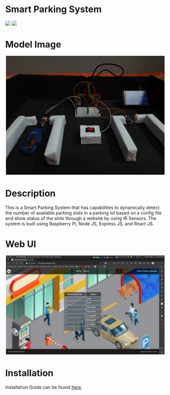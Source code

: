 # Smart Parking System
![](https://img.shields.io/badge/license-AGPLv3-blue)
![](https://img.shields.io/badge/languages-raspberrypi%2C%20linux%2C%20nodejs%2C%20expressjs%2C%20reactjs-blue)

# Model Image

<div align=center>
    <img width=500 src="docs/images/smart-parking-system.jpg">
</div>

# Description
This is a Smart Parking System that has capabilities to dynamically detect the number of available parking slots in a parking lot based on a config file and show status of the slots through a website by using IR Sensors. The system is built using Raspberry Pi, Node JS, Express JS, and React JS.

# Web UI

<div align=center>
    <img width=500 src="docs/images/frontend_.png">
</div>

# Installation
Installation Guide can be found [here](docs/INSTALLATION.md).
